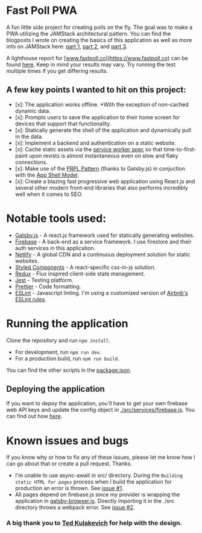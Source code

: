 # Fast Poll PWA

A fun little side project for creating polls on the fly. The goal was to make a PWA utilizing the JAMStack architectural pattern. You can find the blogposts I wrote on creating the basics of this application as well as more info on JAMStack here: [part 1](https://medium.com/@UnicornAgency/jamstack-pwa-lets-build-a-polling-app-with-gatsby-js-firebase-and-styled-components-pt-1-78a03a633092), [part 2](https://medium.com/@UnicornAgency/jamstack-pwa-lets-build-a-polling-app-with-gatsby-js-firebase-and-styled-components-pt-2-9044534ea6bc), and [part 3](https://medium.com/@UnicornAgency/jamstack-pwa-lets-build-a-polling-app-with-gatsby-js-firebase-and-styled-components-pt-3-89fa499534fd).

A lighthouse report for [www.fastpoll.co](https://www.fastpoll.co) can be found [here](https://googlechrome.github.io/lighthouse/viewer/?gist=6a8f62e43cb4aa349aa2033984c7aaa7). Keep in mind your results may vary. Try running the test multiple times if you get differing results.

## A few key points I wanted to hit on this project:

* [x]: The application works offline. \*With the exception of non-cached dynamic data.
* [x]: Prompts users to save the application to their home screen for devices that support that functionality.
* [x]: Statically generate the shell of the application and dynamically pull in the data.
* [x]: Implement a backend and authentication on a static website.
* [x]: Cache static assets via the [service worker spec](https://developer.mozilla.org/en-US/docs/Web/API/Service_Worker_API) so that time-to-first-paint upon revists is almost instantaneous even on slow and flaky connections.
* [x]: Make use of the [PRPL Pattern](https://www.gatsbyjs.org/docs/prpl-pattern/) (thanks to Gatsby.js) in conjuction with the [App Shell Model](https://developers.google.com/web/fundamentals/architecture/app-shell).
* [x]: Create a blazing fast progressive web application using React.js and several other modern front-end libraries that also performs incredibly well when it comes to SEO.

# Notable tools used:

* [Gatsby.js](https://www.gatsbyjs.org/) - A react.js framework used for statically generating websites.
* [Firebase](https://firebase.google.com/docs/) - A back-end as a service framework. I use firestore and their auth services in this application.
* [Netlify](https://www.netlify.com/) - A global CDN and a continuous deployment solution for static websites.
* [Styled Components](https://www.styled-components.com/) - A react-specific css-in-js solution.
* [Redux](https://redux.js.org/) - Flux inspired client-side state management.
* [Jest](https://facebook.github.io/jest/) - Testing platform.
* [Prettier](https://prettier.io/) - Code formatting.
* [ESLint](https://eslint.org/) - Javascript linting. I'm using a customized version of [Airbnb's ESLint rules](https://github.com/airbnb/javascript/tree/master/packages/eslint-config-airbnb).

# Running the application

Clone the repository and run `npm install`.

* For development, run `npm run dev`.
* For a production build, run `npm run build`.

You can find the other scripts in the [package.json](./package.json).

## Deploying the application

If you want to depoy the application, you'll have to get your own firebase web API keys and update the config object in [./src/services/firebase.js](./src/services/firebase.js). You can find out how [here](https://firebase.google.com/docs/web/setup).

# Known issues and bugs

If you know why or how to fix any of these issues, please let me know how I can go about that or create a pull request. Thanks.

* I'm unable to use async-await in src/ directory. During the `Building static HTML for pages` process when I build the application for production an error is thrown. See [issue #1](https://github.com/johnkorzhuk/fast-poll/issues/1).
* All pages depend on firebase.js since my provider is wrapping the application in [gatsby-browser.js](./gatsby-browser.js). Directly importing it in the ./src directory throws a webpack error. See [issue #2](https://github.com/johnkorzhuk/fast-poll/issues/2).

### A big thank you to [Ted Kulakevich](https://dribbble.com/tedkdesigns) for help with the design.
